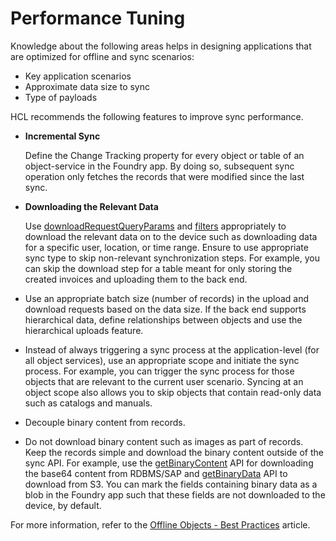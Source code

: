 


Performance Tuning
==================

Knowledge about the following areas helps in designing applications that are optimized for offline and sync scenarios:

*   Key application scenarios
*   Approximate data size to sync
*   Type of payloads

HCL recommends the following features to improve sync performance.

*   **Incremental Sync**
    
    Define the Change Tracking property for every object or table of an object-service in the Foundry app. By doing so, subsequent sync operation only fetches the records that were modified since the last sync.
    
*   **Downloading the Relevant Data**
    
    Use [downloadRequestQueryParams](../../../Foundry/offline_objectsapi_reference_guide/Content/ObjectService_startSync.md) and [filters](../../../Foundry/offline_objectsapi_reference_guide/Content/ObjectService_startSync.md) appropriately to download the relevant data on to the device such as downloading data for a specific user, location, or time range. Ensure to use appropriate sync type to skip non-relevant synchronization steps. For example, you can skip the download step for a table meant for only storing the created invoices and uploading them to the back end.
    
*   Use an appropriate batch size (number of records) in the upload and download requests based on the data size. If the back end supports hierarchical data, define relationships between objects and use the hierarchical uploads feature.
*   Instead of always triggering a sync process at the application-level (for all object services), use an appropriate scope and initiate the sync process. For example, you can trigger the sync process for those objects that are relevant to the current user scenario. Syncing at an object scope also allows you to skip objects that contain read-only data such as catalogs and manuals.
*   Decouple binary content from records.
*   Do not download binary content such as images as part of records. Keep the records simple and download the binary content outside of the sync API. For example, use the [getBinaryContent](../../../Foundry/voltmx_foundry_user_guide/Content/ObjectsAPIReference/OnlineObjectService_Class.md) API for downloading the base64 content from RDBMS/SAP and [getBinaryData](../../../Foundry/voltmx_foundry_user_guide/Content/VoltMXStudio/Binary_APIs.md) API to download from S3. You can mark the fields containing binary data as a blob in the Foundry app such that these fields are not downloaded to the device, by default.

For more information, refer to the [Offline Objects - Best Practices](https://support.hcltechsw.com/csm?id=kb_article&sysparm_article=KB0083494) article.

